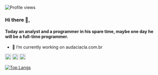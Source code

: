 ![Profile views](https://gpvc.arturio.dev/herizza)  
### Hi there 👋,  
#### Today an analyst and a programmer in his spare time, maybe one day he will be a full-time programmer.

- 🔭 I’m currently working on audaciacla.com.br 


[<img src='https://cdn.jsdelivr.net/npm/simple-icons@3.0.1/icons/github.svg' alt='github' height='20'>](https://github.com/https://github.com/therizza)  [<img src='https://cdn.jsdelivr.net/npm/simple-icons@3.0.1/icons/linkedin.svg' alt='linkedin' height='20'>](https://www.linkedin.com/in/https://www.linkedin.com/in/matheus-rizza-905151125//)  [<img src='https://cdn.jsdelivr.net/npm/simple-icons@3.0.1/icons/instagram.svg' alt='instagram' height='20'>](https://www.instagram.com/https://www.instagram.com/matheusrizza//)  

[![Top Langs](https://github-readme-stats.vercel.app/api/top-langs/?username=therizza)](https://github.com/anuraghazra/github-readme-stats)
